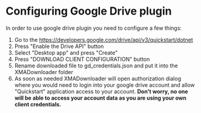 # Configuring Google Drive plugin
In order to use google drive plugin you need to configure a few things:

 1. Go to the https://developers.google.com/drive/api/v3/quickstart/dotnet
 2. Press "Enable the Drive API" button
 3. Select "Desktop app" and press "Create"
 4. Press "DOWNLOAD CLIENT CONFIGURATION" button
 5. Rename downloaded file to gd_credentials.json and put it into the XMADownloader folder
 6. As soon as needed XMADownloader will open authorization dialog where you would need to login into your google drive account and allow "Quickstart" application access to your account. **Don't worry, no one will be able to access your account data as you are using your own client credentials.**